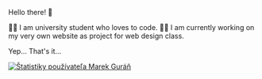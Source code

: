 Hello there! 👋

👨‍🎓 I am university student who loves to code.
👩‍💻 I am currently working on my very own website as project for web design class.

Yep... That's it...

[![Štatistiky používateľa Marek Guráň](https://github-readme-stats.vercel.app/api?username=marek-guran)](https://github.com/anuraghazra/github-readme-stats)
